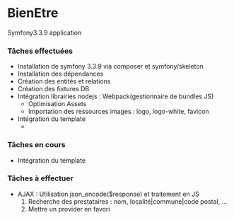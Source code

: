 # BienEtre
Symfony3.3.9 application 

<h3>Tâches effectuées</h3>
<ul>
    <li>
        Installation de symfony 3.3.9 via composer et symfony/skeleton
    </li>
    <li>
        Installation des dépendances
    </li>
    <li>
        Création des entités et relations
    </li>
    <li>
        Création des fixtures DB
    </li>
    <li>
                Intégration librairies nodejs : Webpack(gestionnaire de bundles JS)
        <ul>
            <li>
                Optimisation Assets 
            </li>
            <li>
                Importation des ressources images : logo, logo-white, favicon
            </li>
        </ul>
    </li>
    <li>
        Intégration du template
        <ul>
            <li>
            </li>
        </ul>
    </li>
</ul>
<h3>Tâches en cours</h3>
<ul>
    <li>
        Intégration du template
    </li>
    
</ul>
<h3>Tâches à effectuer</h3> 
<ul>
    <li>
        AJAX : Utilisation json_encode($response) et traitement en JS
        <ol>
            <li>
                Recherche des prestataires : nom, localité|commune|code postal, ...
            </li>
            <li>
                Mettre un provider en favori
            </li>
        </ol>
    </li>
</ul>

